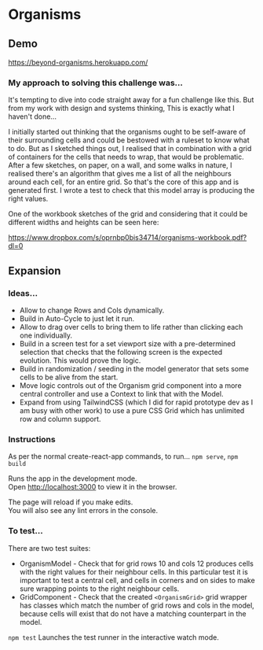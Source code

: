 # Organisms

## Demo

https://beyond-organisms.herokuapp.com/

### My approach to solving this challenge was...

It's tempting to dive into code straight away for a fun challenge like this. But from my work with design and systems thinking, This is exactly what I haven't done...

I initially started out thinking that the organisms ought to be self-aware of their surrounding cells and could be bestowed with a ruleset to know what to do. But as I sketched things out, I realised that in combination with a grid of containers for the cells that needs to wrap, that would be problematic. After a few sketches, on paper, on a wall, and some walks in nature, I realised there's an algorithm that gives me a list of all the neighbours around each cell, for an entire grid. So that's the core of this app and is generated first. I wrote a test to check that this model array is producing the right values.

One of the workbook sketches of the grid and considering that it could be different widths and heights can be seen here:

https://www.dropbox.com/s/oprnbp0bis34714/organisms-workbook.pdf?dl=0

## Expansion

### Ideas...

- Allow to change Rows and Cols dynamically.
- Build in Auto-Cycle to just let it run.
- Allow to drag over cells to bring them to life rather than clicking each one individually.
- Build in a screen test for a set viewport size with a pre-determined selection that checks that the following screen is the expected evolution. This would prove the logic.
- Build in randomization / seeding in the model generator that sets some cells to be alive from the start.
- Move logic controls out of the Organism grid component into a more central controller and use a Context to link that with the Model.
- Expand from using TailwindCSS (which I did for rapid prototype dev as I am busy with other work) to use a pure CSS Grid which has unlimited row and column support.

### Instructions

As per the normal create-react-app commands, to run... `npm serve`, `npm build`

Runs the app in the development mode.\
Open [http://localhost:3000](http://localhost:3000) to view it in the browser.

The page will reload if you make edits.\
You will also see any lint errors in the console.

### To test...

There are two test suites:

- OrganismModel - Check that for grid rows 10 and cols 12 produces cells with the right values for their neighbour cells. In this particular test it is important to test a central cell, and cells in corners and on sides to make sure wrapping points to the right neighbour cells.
- GridComponent - Check that the created `<OrganismGrid>` grid wrapper has classes which match the number of grid rows and cols in the model, because cells will exist that do not have a matching counterpart in the model.

`npm test` Launches the test runner in the interactive watch mode.
